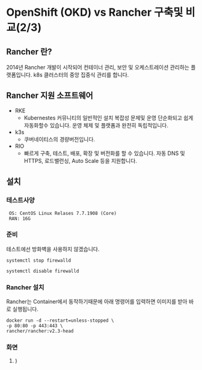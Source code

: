 # OpenShift (OKD) vs Rancher 구축및 비교(2/3)

## Rancher 란?
2014년 Rancher 개발이 시작되어 컨테이너 관리, 보안 및 오케스트레이션 관리하는 플랫폼입니다. k8s 클러스터의 중앙 집중식 관리를 합니다. 

## Rancher 지원 소프트웨어
 - RKE 
   - Kubernestes 커뮤니티의 일반적인 설치 복잡성 문제및 운영 단순화되고 쉽게 자동화할수 있습니다. 운영 체제 및 플랫폼과 완전히 독립적입니다.
 - k3s
   - 쿠버네이티스의 경량버전입니다.
 - RIO
   - 빠르게 구축, 테스트, 배포, 확장 및 버전화를 할 수 있습니다. 자동 DNS 및 HTTPS, 로드밸런싱, Auto Scale 등을 지원합니다.


## 설치

### 테스트사양

```
 OS: CentOS Linux Relases 7.7.1908 (Core)
 RAN: 16G
```
### 준비

테스트에선 방화벽을 사용하지 않겠습니다.
```
systemctl stop firewalld

systemctl disable firewalld
```

### Rancher 설치

Rancher는 Container에서 동작하기때문에 아래 명령어를 입력하면 이미지를 받아 바로 실행됩니다.
```
docker run -d --restart=unless-stopped \
-p 80:80 -p 443:443 \
rancher/rancher:v2.3-head
```

### 화면

1. )
